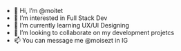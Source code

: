 - 👋 Hi, I’m @moitet
- 👀 I’m interested in Full Stack Dev
- 🌱 I’m currently learning UX/UI Designing
- 💞️ I’m looking to collaborate on my development projetcs 
- 📫 You can message me @moisezt in IG


<!---
moitet/moitet is a ✨ special ✨ repository because its `README.md` (this file) appears on your GitHub profile.
You can click the Preview link to take a look at your changes.
--->
